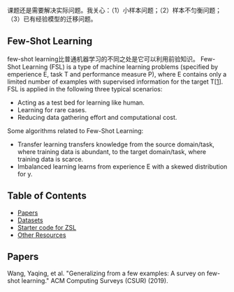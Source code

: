 课题还是需要解决实际问题。我关心：（1）小样本问题；（2）样本不匀衡问题；（3）已有经验模型的迁移问题。

## Few-Shot Learning
few-shot learning比普通机器学习的不同之处是它可以利用前验知识。
Few-Shot Learning (FSL) is a type of machine learning problems (specified by emperience E, task T and performance measure P), where E contains only a limited number of examples with supervised information for the target T[[1](#Papers)].
FSL is applied in the following three typical scenarios:
- Acting as a test bed for learning like human. 
- Learning for rare cases. 
- Reducing data gathering effort and computational cost. 

Some algorithms related to Few-Shot Learning:
- Transfer learning transfers knowledge from the source domain/task, where training data is abundant, to the target domain/task, where training data is scarce. 
- Imbalanced learning learns from experience E with a skewed distribution for y. 




## Table of Contents
+ [Papers](#Papers)
+ [Datasets](#Datasets)
+ [Starter code for ZSL](#Starter-Code)
+ [Other Resources](#Other-resources)

## Papers
Wang, Yaqing, et al. "Generalizing from a few examples: A survey on few-shot learning." ACM Computing Surveys (CSUR) (2019).
